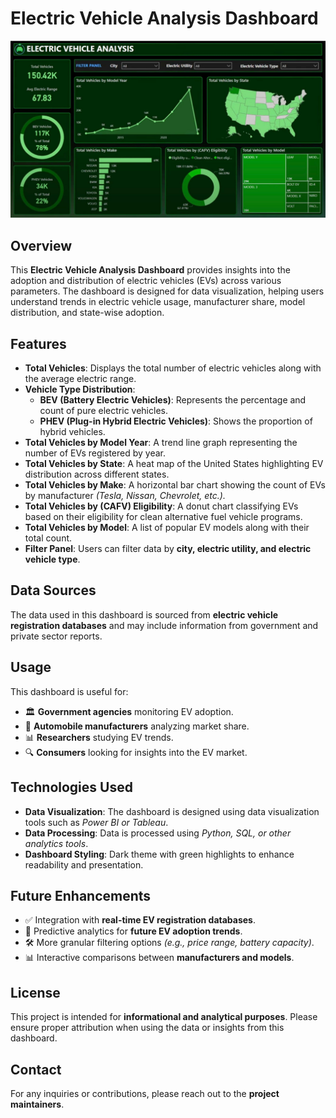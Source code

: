 # Electric Vehicle Analysis Dashboard
![Electric Vehicle Analysis Dashboard](electric_vehicle_analysis.jpg)

## Overview
This **Electric Vehicle Analysis Dashboard** provides insights into the adoption and distribution of electric vehicles (EVs) across various parameters. The dashboard is designed for data visualization, helping users understand trends in electric vehicle usage, manufacturer share, model distribution, and state-wise adoption.

## Features
- **Total Vehicles**: Displays the total number of electric vehicles along with the average electric range.
- **Vehicle Type Distribution**:
  - **BEV (Battery Electric Vehicles)**: Represents the percentage and count of pure electric vehicles.
  - **PHEV (Plug-in Hybrid Electric Vehicles)**: Shows the proportion of hybrid vehicles.
- **Total Vehicles by Model Year**: A trend line graph representing the number of EVs registered by year.
- **Total Vehicles by State**: A heat map of the United States highlighting EV distribution across different states.
- **Total Vehicles by Make**: A horizontal bar chart showing the count of EVs by manufacturer *(Tesla, Nissan, Chevrolet, etc.).*
- **Total Vehicles by (CAFV) Eligibility**: A donut chart classifying EVs based on their eligibility for clean alternative fuel vehicle programs.
- **Total Vehicles by Model**: A list of popular EV models along with their total count.
- **Filter Panel**: Users can filter data by **city, electric utility, and electric vehicle type**.

## Data Sources
The data used in this dashboard is sourced from **electric vehicle registration databases** and may include information from government and private sector reports.

## Usage
This dashboard is useful for:
- 🏛 **Government agencies** monitoring EV adoption.
- 🚗 **Automobile manufacturers** analyzing market share.
- 📊 **Researchers** studying EV trends.
- 🔍 **Consumers** looking for insights into the EV market.

## Technologies Used
- **Data Visualization**: The dashboard is designed using data visualization tools such as *Power BI or Tableau*.
- **Data Processing**: Data is processed using *Python, SQL, or other analytics tools*.
- **Dashboard Styling**: Dark theme with green highlights to enhance readability and presentation.

## Future Enhancements
- ✅ Integration with **real-time EV registration databases**.
- 🔮 Predictive analytics for **future EV adoption trends**.
- 🛠 More granular filtering options *(e.g., price range, battery capacity)*.
- 📊 Interactive comparisons between **manufacturers and models**.

## License
This project is intended for **informational and analytical purposes**. Please ensure proper attribution when using the data or insights from this dashboard.

## Contact
For any inquiries or contributions, please reach out to the **project maintainers**.
